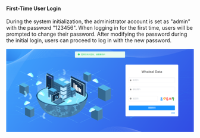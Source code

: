 #### First-Time User Login

During the system initialization, the administrator account is set as "admin" with the password "123456". When logging in for the first time, users will be prompted to change their password. After modifying the password during the initial login, users can proceed to log in with the new password.

![image-20230619161736540](../../../images/whaleal-data-images/image-20230619161736540.png)
